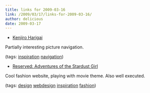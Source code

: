 ```yaml
---
title: links for 2009-03-16
link: /2009/03/17/links-for-2009-03-16/
author: delicious
date: 2009-03-17
---
```



* [Kenjiro Harigai](http://www.kenjiroharigai.com/)

Partially interesting picture navigation.

(tags: [inspiration](http://delicious.com/sok/inspiration) [navigation](http://delicious.com/sok/navigation))

  * [Reserved: Adventures of the Stardust Girl](http://www.re-reserved.com/)

Cool fashion website, playing with movie theme. Also well executed.

(tags: [design](http://delicious.com/sok/design) [webdesign](http://delicious.com/sok/webdesign) [inspiration](http://delicious.com/sok/inspiration) [fashion](http://delicious.com/sok/fashion))
